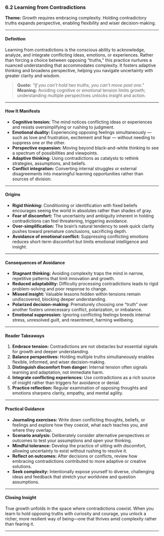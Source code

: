 ### **6.2 Learning from Contradictions**

**Theme:** Growth requires embracing complexity. Holding contradictory truths expands perspective, enabling flexibility and wiser decision-making.

---

#### **Definition**

Learning from contradictions is the conscious ability to acknowledge, analyze, and integrate conflicting ideas, emotions, or experiences. Rather than forcing a choice between opposing “truths,” this practice nurtures a nuanced understanding that accommodates complexity. It fosters adaptive thinking and broadens perspective, helping you navigate uncertainty with greater clarity and wisdom.

> **Quote:**
> *"If you can’t hold two truths, you can’t move past one."*
> **Meaning:** Avoiding cognitive or emotional tension limits growth; understanding multiple perspectives unlocks insight and action.

---

#### **How It Manifests**

* **Cognitive tension:** The mind notices conflicting ideas or experiences and resists oversimplifying or rushing to judgment.
* **Emotional duality:** Experiencing opposing feelings simultaneously — such as love and frustration, excitement and fear — without needing to suppress one or the other.
* **Perspective expansion:** Moving beyond black-and-white thinking to see a spectrum of possibilities and viewpoints.
* **Adaptive thinking:** Using contradictions as catalysts to rethink strategies, assumptions, and beliefs.
* **Conflict integration:** Converting internal struggles or external disagreements into meaningful learning opportunities rather than sources of division.

---

#### **Origins**

* **Rigid thinking:** Conditioning or identification with fixed beliefs encourages seeing the world in absolutes rather than shades of gray.
* **Fear of discomfort:** The uncertainty and ambiguity inherent in holding contradictions can feel threatening, triggering avoidance.
* **Over-simplification:** The brain’s natural tendency to seek quick clarity pushes toward premature conclusions, sacrificing depth.
* **Avoidance of emotional conflict:** Suppressing conflicting emotions reduces short-term discomfort but limits emotional intelligence and insight.

---

#### **Consequences of Avoidance**

* **Stagnant thinking:** Avoiding complexity traps the mind in narrow, repetitive patterns that limit innovation and growth.
* **Reduced adaptability:** Difficulty processing contradictions leads to rigid problem-solving and poor response to change.
* **Missed insight:** Valuable lessons hidden within tensions remain undiscovered, blocking deeper understanding.
* **Polarized decision-making:** Prematurely choosing one “truth” over another fosters unnecessary conflict, polarization, or imbalance.
* **Emotional suppression:** Ignoring conflicting feelings breeds internal stress, unresolved guilt, and resentment, harming wellbeing.

---

#### **Reader Takeaways**

1. **Embrace tension:** Contradictions are not obstacles but essential signals for growth and deeper understanding.
2. **Balance perspectives:** Holding multiple truths simultaneously enables flexible, informed, and wiser decision-making.
3. **Distinguish discomfort from danger:** Internal tension often signals learning and adaptation, not immediate harm.
4. **Integrate conflicting experiences:** Use contradictions as a rich source of insight rather than triggers for avoidance or denial.
5. **Practice reflection:** Regular examination of opposing thoughts and emotions sharpens clarity, empathy, and mental agility.

---

#### **Practical Guidance**

* **Journaling exercises:** Write down conflicting thoughts, beliefs, or feelings and explore how they coexist, what each teaches you, and where they overlap.
* **Scenario analysis:** Deliberately consider alternative perspectives or outcomes to test your assumptions and open your thinking.
* **Mindful tolerance:** Develop the practice of sitting with discomfort, allowing uncertainty to exist without rushing to resolve it.
* **Reflect on outcomes:** After decisions or conflicts, review how embracing contradictions contributed to more adaptive or creative solutions.
* **Seek complexity:** Intentionally expose yourself to diverse, challenging ideas and feedback that stretch your worldview and question assumptions.

---

#### **Closing Insight**

True growth unfolds in the space where contradictions coexist. When you learn to hold opposing truths with curiosity and courage, you unlock a richer, more resilient way of being—one that thrives amid complexity rather than fearing it.

---
